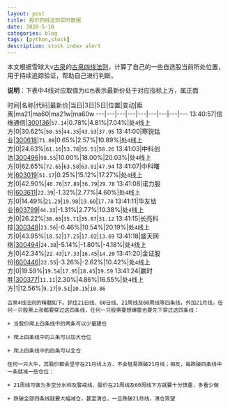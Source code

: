 ```yaml
---
layout: post
title: 股价四线法则实时数据
date: 2020-5-10
categories: blog
tags: [python,stock]
description: stock index alert
---
```



本文根据雪球大v[古泉](https://xueqiu.com/u/7148646888)的[古泉四线法则](https://xueqiu.com/7148646888/130498192)，计算了自己的一些自选股当前所处位置，用于持续追踪验证，帮助自己进行判断。

**说明**：下表中4线对应取值为`红色`表示最新价处于对应指标上方，属正面

时间|名称|代码|最新价|当日|3日|5日|位置|变动|距离|ma21|ma60|ma21w|ma60w
---|---|---|---|---|---|---|---|---
13:40:57|信维通信|[300136](https://xueqiu.com/S/SZ300136)|`57.14`|0.78%|4.81%|7.04%|处`4`线上方|0|30.62%|`50.55`|`44.35`|`43.93`|`37.95`
13:41:00|寒锐钴业|[300618](https://xueqiu.com/S/SZ300618)|`71.09`|0.65%|2.57%|10.89%|处`4`线上方|0|24.63%|`61.16`|`53.78`|`55.51`|`58.26`
13:41:03|中科创达|[300496](https://xueqiu.com/S/SZ300496)|`98.55`|10.00%|18.00%|20.03%|处`4`线上方|0|62.65%|`72.65`|`63.58`|`63.81`|`47.94`
13:41:07|中科曙光|[603019](https://xueqiu.com/S/SH603019)|`51.17`|0.25%|15.12%|17.27%|处`4`线上方|0|42.90%|`40.76`|`37.89`|`36.79`|`29.78`
13:41:08|诺力股份|[603611](https://xueqiu.com/S/SH603611)|`22.39`|-1.32%|2.77%|4.60%|处`4`线上方|0|14.49%|`21.29`|`19.98`|`19.60`|`17.70`
13:41:11|华友钴业|[603799](https://xueqiu.com/S/SH603799)|`44.33`|-1.31%|2.77%|10.38%|处`4`线上方|0|26.22%|`38.65`|`35.71`|`35.87`|`31.12`
13:41:15|长亮科技|[300348](https://xueqiu.com/S/SZ300348)|`23.56`|-0.46%|10.54%|20.19%|处`4`线上方|0|43.95%|`18.52`|`17.25`|`17.02`|`13.69`
13:41:18|盛天网络|[300494](https://xueqiu.com/S/SZ300494)|`24.38`|-5.14%|-1.80%|-4.18%|处`4`线上方|0|42.34%|`22.43`|`17.33`|`16.45`|`14.20`
13:41:20|金证股份|[600446](https://xueqiu.com/S/SH600446)|`22.55`|-3.26%|-2.62%|10.42%|处`4`线上方|0|19.59%|`19.54`|`17.95`|`18.45`|`19.59`
13:41:24|赢时胜|[300377](https://xueqiu.com/S/SZ300377)|`11.11`|2.30%|4.86%|16.55%|处`4`线上方|1|12.56%|`9.17`|`9.51`|`10.15`|`10.86`

```
古泉4线法则的精髓如下。抓住21日线、60日线、21周线及60周线等四条线，外加21月线，任何一只股票上涨都要穿过这四条线，任何一只股票要想爆雷也要先下穿过这四条线：

+ 当股价爬上四条线中的两条可以少量建仓

+ 爬上四条线中的三条可以加大仓位

+ 爬上四条线中的四条可以全仓

任何一只大牛，其股价都会坚守在21月线上方，不会轻易跌破21月线；相反，每跌破四条线中一条就减一些仓位：

+ 21周线可做为多空分水岭及警戒线，股价在21周线及60周线下方就要十分慎重，多看少做

+ 跌破全部四条线就要大幅减仓，甚至清仓，一旦跌破21月线，清仓观望
```